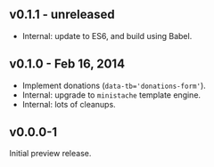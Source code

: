 ## v0.1.1 - unreleased

 * Internal: update to ES6, and build using Babel.

## v0.1.0 - Feb 16, 2014

 * Implement donations (`data-tb='donations-form'`).
 * Internal: upgrade to `ministache` template engine.
 * Internal: lots of cleanups.

## v0.0.0-1

Initial preview release.

